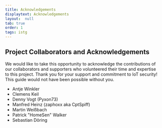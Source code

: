 ```yaml
---
title: Acknowledgements
displaytext: Acknowledgements
layout:  null
tab: true
order: 1
tags: istg
---
```


## Project Collaborators and Acknowledgements

We would like to take this opportunity to acknowledge the contributions of our collaborators and supporters who volunteered their time and expertise to this project. Thank you for your support and commitment to IoT security! This guide would not have been possible without you.

* Antje Winkler
* Clemens Keil
* Denny Vogt (Pyxon73)
* Manfred Heinz (zaphoxx aka CptSpiff)
* Martin Weißbach
* Patrick "HomeSen" Walker
* Sebastian Döring
